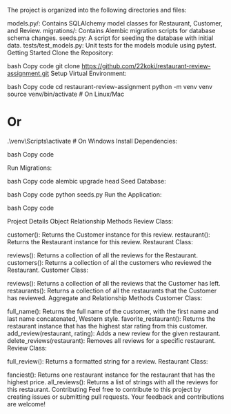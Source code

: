 The project is organized into the following directories and files:

models.py/: Contains SQLAlchemy model classes for Restaurant, Customer, and Review.
migrations/: Contains Alembic migration scripts for database schema changes.
seeds.py: A script for seeding the database with initial data.
tests/test_models.py: Unit tests for the models module using pytest.
Getting Started
Clone the Repository:

bash
Copy code
git clone https://github.com/22koki/restaurant-review-assignment.git
Setup Virtual Environment:

bash
Copy code
cd restaurant-review-assignment
python -m venv venv
source venv/bin/activate  # On Linux/Mac
# Or
.\venv\Scripts\activate  # On Windows
Install Dependencies:

bash
Copy code

Run Migrations:

bash
Copy code
alembic upgrade head
Seed Database:

bash
Copy code
python seeds.py
Run the Application:

bash
Copy code

Project Details
Object Relationship Methods
Review Class:

customer(): Returns the Customer instance for this review.
restaurant(): Returns the Restaurant instance for this review.
Restaurant Class:

reviews(): Returns a collection of all the reviews for the Restaurant.
customers(): Returns a collection of all the customers who reviewed the Restaurant.
Customer Class:

reviews(): Returns a collection of all the reviews that the Customer has left.
restaurants(): Returns a collection of all the restaurants that the Customer has reviewed.
Aggregate and Relationship Methods
Customer Class:

full_name(): Returns the full name of the customer, with the first name and last name concatenated, Western style.
favorite_restaurant(): Returns the restaurant instance that has the highest star rating from this customer.
add_review(restaurant, rating): Adds a new review for the given restaurant.
delete_reviews(restaurant): Removes all reviews for a specific restaurant.
Review Class:

full_review(): Returns a formatted string for a review.
Restaurant Class:

fanciest(): Returns one restaurant instance for the restaurant that has the highest price.
all_reviews(): Returns a list of strings with all the reviews for this restaurant.
Contributing
Feel free to contribute to this project by creating issues or submitting pull requests. Your feedback and contributions are welcome!








